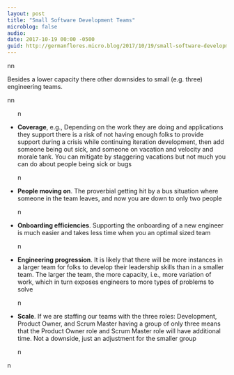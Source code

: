 ```yaml
---
layout: post
title: "Small Software Development Teams"
microblog: false
audio: 
date: 2017-10-19 00:00 -0500
guid: http://germanflores.micro.blog/2017/10/19/small-software-development.html
---
```

<p><amp-img width="4032" height="3024" layout="responsive" src="http://localhost:4000/assets/images/2017-10-19-team-doughnuts.jpg"></amp-img>nn</p>
<p>Besides a lower capacity there other downsides to small (e.g. three) engineering teams.</p>
<p>nn</p>
<ul>n  </p>
<li><strong>Coverage</strong>, e.g., Depending on the work they are doing and applications they support there is a risk of not having enough folks to provide support during a crisis while continuing iteration development, then add someone being out sick, and someone on vacation and velocity and morale tank. You can mitigate by staggering vacations but not much you can do about people being sick or bugs</li>
<p>n  </p>
<li><strong>People moving on</strong>. The proverbial getting hit by a bus situation where someone in the team leaves, and now you are down to only two people</li>
<p>n  </p>
<li><strong>Onboarding efficiencies</strong>. Supporting the onboarding of a new engineer is much easier and takes less time when you an optimal sized team</li>
<p>n  </p>
<li><strong>Engineering progression</strong>. It is likely that there will be more instances in a larger team for folks to develop their leadership skills than in a smaller team. The larger the team, the more capacity, i.e., more variation of work, which in turn exposes engineers to more types of problems to solve</li>
<p>n  </p>
<li><strong>Scale</strong>. If we are staffing our teams with the three roles: Development, Product Owner, and Scrum Master having a group of only three means that the Product Owner role and Scrum Master role will have additional time. Not a downside, just an adjustment for the smaller group</li>
<p>n</ul>
<p>n</p>

